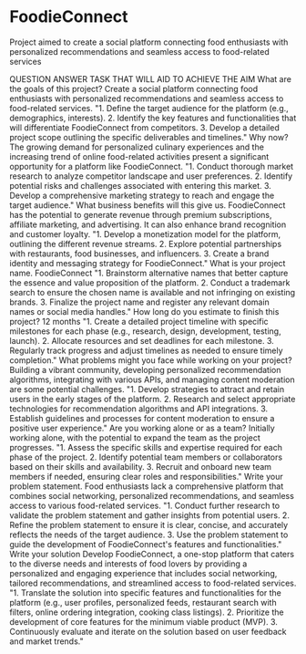 # FoodieConnect
Project aimed to create a social platform connecting food enthusiasts with personalized recommendations and seamless access to food-related services

QUESTION	ANSWER	TASK THAT WILL AID TO ACHIEVE THE AIM
What are the goals of this project?	Create a social platform connecting food enthusiasts with personalized recommendations and seamless access to food-related services.	"1. Define the target audience for the platform (e.g., demographics, interests).
2. Identify the key features and functionalities that will differentiate FoodieConnect from competitors.
3. Develop a detailed project scope outlining the specific deliverables and timelines."
Why now?	The growing demand for personalized culinary experiences and the increasing trend of online food-related activities present a significant opportunity for a platform like FoodieConnect.	"1. Conduct thorough market research to analyze competitor landscape and user preferences.
2. Identify potential risks and challenges associated with entering this market.
3. Develop a comprehensive marketing strategy to reach and engage the target audience."
What business benefits will this give us.	FoodieConnect has the potential to generate revenue through premium subscriptions, affiliate marketing, and advertising. It can also enhance brand recognition and customer loyalty.	"1. Develop a monetization model for the platform, outlining the different revenue streams.
2. Explore potential partnerships with restaurants, food businesses, and influencers.
3. Create a brand identity and messaging strategy for FoodieConnect."
What is your project name.	FoodieConnect	"1. Brainstorm alternative names that better capture the essence and value proposition of the platform.
2. Conduct a trademark search to ensure the chosen name is available and not infringing on existing brands.
3. Finalize the project name and register any relevant domain names or social media handles."
How long do you estimate to finish this project?	12 months	"1. Create a detailed project timeline with specific milestones for each phase (e.g., research, design, development, testing, launch).
2. Allocate resources and set deadlines for each milestone.
3. Regularly track progress and adjust timelines as needed to ensure timely completion."
What problems might you face while working on your project?	Building a vibrant community, developing personalized recommendation algorithms, integrating with various APIs, and managing content moderation are some potential challenges.	"1. Develop strategies to attract and retain users in the early stages of the platform.
2. Research and select appropriate technologies for recommendation algorithms and API integrations.
3. Establish guidelines and processes for content moderation to ensure a positive user experience."
Are you working alone or as a team?	Initially working alone, with the potential to expand the team as the project progresses.	"1. Assess the specific skills and expertise required for each phase of the project.
2. Identify potential team members or collaborators based on their skills and availability.
3. Recruit and onboard new team members if needed, ensuring clear roles and responsibilities."
Write your problem statement.	Food enthusiasts lack a comprehensive platform that combines social networking, personalized recommendations, and seamless access to various food-related services.	"1. Conduct further research to validate the problem statement and gather insights from potential users.
2. Refine the problem statement to ensure it is clear, concise, and accurately reflects the needs of the target audience.
3. Use the problem statement to guide the development of FoodieConnect's features and functionalities."
Write your solution	Develop FoodieConnect, a one-stop platform that caters to the diverse needs and interests of food lovers by providing a personalized and engaging experience that includes social networking, tailored recommendations, and streamlined access to food-related services.	"1. Translate the solution into specific features and functionalities for the platform (e.g., user profiles, personalized feeds, restaurant search with filters, online ordering integration, cooking class listings).
2. Prioritize the development of core features for the minimum viable product (MVP).
3. Continuously evaluate and iterate on the solution based on user feedback and market trends."

